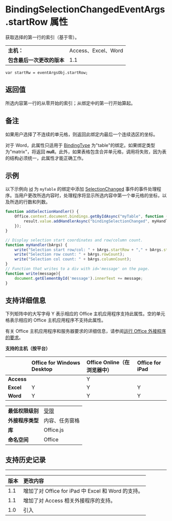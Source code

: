 
# <a name="bindingselectionchangedeventargs.startrow-property"></a>BindingSelectionChangedEventArgs.startRow 属性
获取选择的第一行的索引（基于零）。

|||
|:-----|:-----|
|**主机：**|Access、Excel、Word|
|**包含最后一次更改的版本**|1.1|

```
var startRw = eventArgsObj.startRow;
```


## <a name="return-value"></a>返回值

所选内容第一行的从零开始的索引；从绑定中的第一行开始算起。


## <a name="remarks"></a>备注

如果用户选择了不连续的单元格，则返回此绑定内最后一个连续选区的坐标。 

对于 Word，此属性只适用于 [BindingType](../../reference/shared/bindingtype-enumeration.md) 为"table"的绑定。如果绑定类型为"matrix"，将返回 **null**。此外，如果表格包含合并单元格，调用将失败，因为表的结构必须统一，此属性才能正确工作。


## <a name="example"></a>示例

以下示例向 [id](../../reference/shared/binding.bindingselectionchangedevent.md) 为 `myTable` 的绑定中添加 [SelectionChanged](../../reference/shared/binding.id.md) 事件的事件处理程序。当用户更改所选内容时，处理程序将显示所选内容中第一个单元格的坐标，以及所选的行数和列数。


```js
function addSelectionHandler() {
    Office.context.document.bindings.getByIdAsync("myTable", function (result) {
        result.value.addHandlerAsync("bindingSelectionChanged", myHandler);
    });
}

// Display selection start coordinates and row/column count.
function myHandler(bArgs) {
    write("Selection start row/col: " + bArgs.startRow + "," + bArgs.startColumn);
    write("Selection row count: " + bArgs.rowCount);
    write("Selection col count: " + bArgs.columnCount);
}
// Function that writes to a div with id='message' on the page.
function write(message){
    document.getElementById('message').innerText += message; 
}
```


## <a name="support-details"></a>支持详细信息


下列矩阵中的大写字母 Y 表示相应的 Office 主机应用程序支持此属性。空的单元格表示相应的 Office 主机应用程序不支持此属性。

有关 Office 主机应用程序和服务器要求的详细信息，请参阅[运行 Office 外接程序的要求](../../docs/overview/requirements-for-running-office-add-ins.md)。


**支持的主机（按平台）**


||**Office for Windows Desktop**|**Office Online（在浏览器中）**|**Office for iPad**|
|:-----|:-----|:-----|:-----|
|**Access**||Y||
|**Excel**|Y|Y|Y|
|**Word**|Y|Y|Y|

|||
|:-----|:-----|
|**最低权限级别**|[受限](../../docs/develop/requesting-permissions-for-api-use-in-content-and-task-pane-add-ins.md)|
|**外接程序类型**|内容、任务窗格|
|**库**|Office.js|
|**命名空间**|Office|

## <a name="support-history"></a>支持历史记录





****


|**版本**|**更改内容**|
|:-----|:-----|
|1.1|增加了对 Office for iPad 中 Excel 和 Word 的支持。|
|1.1|增加了对 Access 相关外接程序的支持。|
|1.0|引入|
